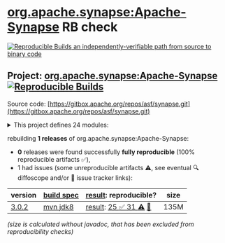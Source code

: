 [org.apache.synapse:Apache-Synapse](https://central.sonatype.com/artifact/org.apache.synapse/Apache-Synapse/versions) RB check
=======

[![Reproducible Builds](https://reproducible-builds.org/images/logos/rb.svg) an independently-verifiable path from source to binary code](https://reproducible-builds.org/)

## Project: [org.apache.synapse:Apache-Synapse](https://central.sonatype.com/artifact/org.apache.synapse/Apache-Synapse/versions) [![Reproducible Builds](https://img.shields.io/endpoint?url=https://raw.githubusercontent.com/jvm-repo-rebuild/reproducible-central/master/content/org/apache/synapse/badge.json)](https://github.com/jvm-repo-rebuild/reproducible-central/blob/master/content/org/apache/synapse/README.md)

Source code: [https://gitbox.apache.org/repos/asf/synapse.git](https://gitbox.apache.org/repos/asf/synapse.git)

<details><summary>This project defines 24 modules:</summary>

* [org.apache.synapse:Apache-Synapse](https://central.sonatype.com/artifact/org.apache.synapse/Apache-Synapse/overview)
* [org.apache.synapse:synapse-amqp-transport](https://central.sonatype.com/artifact/org.apache.synapse/synapse-amqp-transport/overview)
* [org.apache.synapse:synapse-commons](https://central.sonatype.com/artifact/org.apache.synapse/synapse-commons/overview)
* [org.apache.synapse:synapse-config-migrator](https://central.sonatype.com/artifact/org.apache.synapse/synapse-config-migrator/overview)
* [org.apache.synapse:synapse-core](https://central.sonatype.com/artifact/org.apache.synapse/synapse-core/overview)
* [org.apache.synapse:synapse-distribution](https://central.sonatype.com/artifact/org.apache.synapse/synapse-distribution/overview)
* [org.apache.synapse:synapse-documentation](https://central.sonatype.com/artifact/org.apache.synapse/synapse-documentation/overview)
* [org.apache.synapse:synapse-experimental](https://central.sonatype.com/artifact/org.apache.synapse/synapse-experimental/overview)
* [org.apache.synapse:synapse-extensions](https://central.sonatype.com/artifact/org.apache.synapse/synapse-extensions/overview)
* [org.apache.synapse:synapse-fix-transport](https://central.sonatype.com/artifact/org.apache.synapse/synapse-fix-transport/overview)
* [org.apache.synapse:synapse-handler](https://central.sonatype.com/artifact/org.apache.synapse/synapse-handler/overview)
* [org.apache.synapse:synapse-integration](https://central.sonatype.com/artifact/org.apache.synapse/synapse-integration/overview)
* [org.apache.synapse:synapse-nhttp-transport](https://central.sonatype.com/artifact/org.apache.synapse/synapse-nhttp-transport/overview)
* [org.apache.synapse:synapse-package-archetype](https://central.sonatype.com/artifact/org.apache.synapse/synapse-package-archetype/overview)
* [org.apache.synapse:synapse-package-skeleton](https://central.sonatype.com/artifact/org.apache.synapse/synapse-package-skeleton/overview)
* [org.apache.synapse:synapse-patches](https://central.sonatype.com/artifact/org.apache.synapse/synapse-patches/overview)
* [org.apache.synapse:synapse-pipe-transport](https://central.sonatype.com/artifact/org.apache.synapse/synapse-pipe-transport/overview)
* [org.apache.synapse:synapse-samples](https://central.sonatype.com/artifact/org.apache.synapse/synapse-samples/overview)
* [org.apache.synapse:synapse-securevault](https://central.sonatype.com/artifact/org.apache.synapse/synapse-securevault/overview)
* [org.apache.synapse:synapse-tasks](https://central.sonatype.com/artifact/org.apache.synapse/synapse-tasks/overview)
* [org.apache.synapse:synapse-transports](https://central.sonatype.com/artifact/org.apache.synapse/synapse-transports/overview)
* [org.apache.synapse:synapse-vfs-transport](https://central.sonatype.com/artifact/org.apache.synapse/synapse-vfs-transport/overview)
* [org.apache.synapse:synapse-war](https://central.sonatype.com/artifact/org.apache.synapse/synapse-war/overview)
* [org.apache.synapse:synapse-xar-maven-plugin](https://central.sonatype.com/artifact/org.apache.synapse/synapse-xar-maven-plugin/overview)
</details>

rebuilding **1 releases** of org.apache.synapse:Apache-Synapse:
- **0** releases were found successfully **fully reproducible** (100% reproducible artifacts :white_check_mark:),
- 1 had issues (some unreproducible artifacts :warning:, see eventual :mag: diffoscope and/or :memo: issue tracker links):

| version | [build spec](/BUILDSPEC.md) | [result](https://reproducible-builds.org/docs/jvm/): reproducible? | size |
| -- | --------- | ------ | -- |
| [3.0.2](https://central.sonatype.com/artifact/org.apache.synapse/Apache-Synapse/3.0.2/pom) | [mvn jdk8](synapse-3.0.2.buildspec) | [result](Apache-Synapse-3.0.2.buildinfo): [25 :white_check_mark:  31 :warning:](Apache-Synapse-3.0.2.buildcompare) [:memo:](https://issues.apache.org/jira/browse/SYNAPSE-1128) | 135M |

<i>(size is calculated without javadoc, that has been excluded from reproducibility checks)</i>
